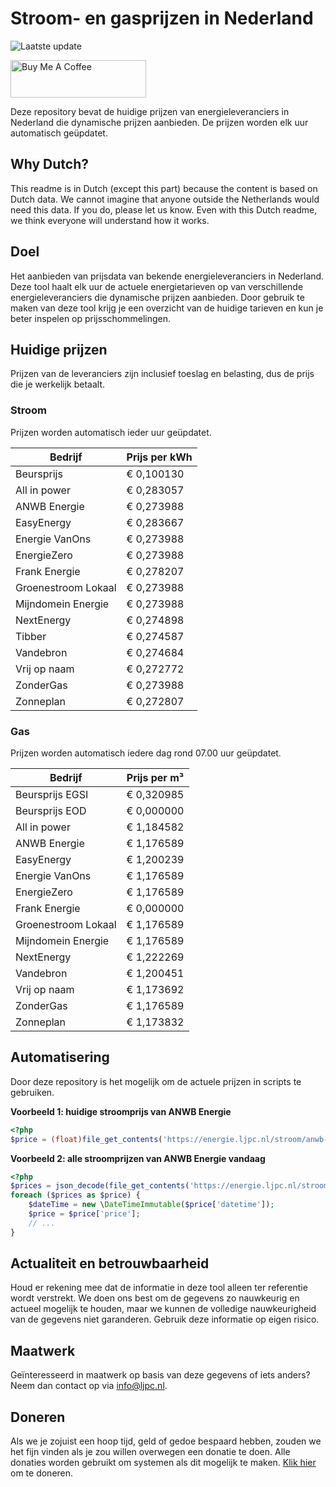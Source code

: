 # Stroom- en gasprijzen in Nederland

![Laatste update](https://img.shields.io/badge/laatste%20update-2024--01--05%2020%3A00%20CET-brightgreen)

<a href="https://www.buymeacoffee.com/Lars-" target="_blank"><img src="https://cdn.buymeacoffee.com/buttons/v2/default-orange.png" alt="Buy Me A Coffee" height="60" style="height: 60px !important;width: 217px !important;" ></a>

Deze repository bevat de huidige prijzen van energieleveranciers in Nederland die dynamische prijzen aanbieden. De prijzen worden elk uur automatisch geüpdatet.

## Why Dutch?

This readme is in Dutch (except this part) because the content is based on Dutch data. We cannot imagine that anyone outside the Netherlands would need this data. If you do, please let us know. Even with this Dutch readme, we think
everyone will understand how it works.

## Doel

Het aanbieden van prijsdata van bekende energieleveranciers in Nederland. Deze tool haalt elk uur de actuele energietarieven op van verschillende energieleveranciers die dynamische prijzen aanbieden. Door gebruik te maken van deze tool
krijg je een overzicht van de huidige tarieven en kun je beter inspelen op prijsschommelingen.

## Huidige prijzen

Prijzen van de leveranciers zijn inclusief toeslag en belasting, dus de prijs die je werkelijk betaalt.

### Stroom

Prijzen worden automatisch ieder uur geüpdatet.

 Bedrijf | Prijs per kWh 
---------|---------------
Beursprijs | € 0,100130
All in power | € 0,283057
ANWB Energie | € 0,273988
EasyEnergy | € 0,283667
Energie VanOns | € 0,273988
EnergieZero | € 0,273988
Frank Energie | € 0,278207
Groenestroom Lokaal | € 0,273988
Mijndomein Energie | € 0,273988
NextEnergy | € 0,274898
Tibber | € 0,274587
Vandebron | € 0,274684
Vrij op naam | € 0,272772
ZonderGas | € 0,273988
Zonneplan | € 0,272807


### Gas

Prijzen worden automatisch iedere dag rond 07.00 uur geüpdatet.

 Bedrijf | Prijs per m³ 
---------|--------------
Beursprijs EGSI | € 0,320985
Beursprijs EOD | € 0,000000
All in power | € 1,184582
ANWB Energie | € 1,176589
EasyEnergy | € 1,200239
Energie VanOns | € 1,176589
EnergieZero | € 1,176589
Frank Energie | € 0,000000
Groenestroom Lokaal | € 1,176589
Mijndomein Energie | € 1,176589
NextEnergy | € 1,222269
Vandebron | € 1,200451
Vrij op naam | € 1,173692
ZonderGas | € 1,176589
Zonneplan | € 1,173832


## Automatisering

Door deze repository is het mogelijk om de actuele prijzen in scripts te gebruiken.

**Voorbeeld 1: huidige stroomprijs van ANWB Energie**

```php
<?php
$price = (float)file_get_contents('https://energie.ljpc.nl/stroom/anwb-energie-nu.txt');

```

**Voorbeeld 2: alle stroomprijzen van ANWB Energie vandaag**

```php
<?php
$prices = json_decode(file_get_contents('https://energie.ljpc.nl/stroom/all-in-power-vandaag.json'),true);
foreach ($prices as $price) {
    $dateTime = new \DateTimeImmutable($price['datetime']);
    $price = $price['price'];
    // ...
}
```

## Actualiteit en betrouwbaarheid

Houd er rekening mee dat de informatie in deze tool alleen ter referentie wordt verstrekt. We doen ons best om de gegevens zo nauwkeurig en actueel mogelijk te houden, maar we kunnen de volledige nauwkeurigheid van de gegevens niet
garanderen. Gebruik deze informatie op eigen risico.

## Maatwerk

Geïnteresseerd in maatwerk op basis van deze gegevens of iets anders? Neem dan contact op
via [info@ljpc.nl](mailto:info@ljpc.nl?subject=Energie%20prijzen).

## Doneren

Als we je zojuist een hoop tijd, geld of gedoe bespaard hebben, zouden we het fijn vinden als je zou willen overwegen een
donatie te doen. Alle donaties worden gebruikt om systemen als dit mogelijk te
maken. [Klik hier](https://www.buymeacoffee.com/Lars-) om te doneren.
